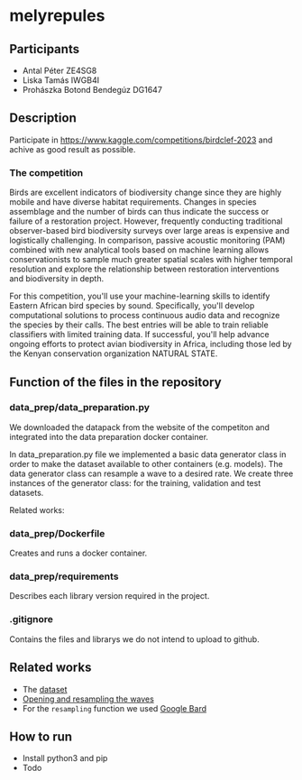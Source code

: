 # melyrepules

## Participants

* Antal Péter  ZE4SG8
* Liska Tamás  IWGB4I
* Prohászka Botond Bendegúz  DG1647

## Description

Participate in https://www.kaggle.com/competitions/birdclef-2023 and achive as good result as possible.

### The competition  

Birds are excellent indicators of biodiversity change since they are highly mobile and have diverse habitat requirements. Changes in species assemblage and the number of birds can thus indicate the success or failure of a restoration project. However, frequently conducting traditional observer-based bird biodiversity surveys over large areas is expensive and logistically challenging. In comparison, passive acoustic monitoring (PAM) combined with new analytical tools based on machine learning allows conservationists to sample much greater spatial scales with higher temporal resolution and explore the relationship between restoration interventions and biodiversity in depth.

For this competition, you'll use your machine-learning skills to identify Eastern African bird species by sound. Specifically, you'll develop computational solutions to process continuous audio data and recognize the species by their calls. The best entries will be able to train reliable classifiers with limited training data. If successful, you'll help advance ongoing efforts to protect avian biodiversity in Africa, including those led by the Kenyan conservation organization NATURAL STATE.

## Function of the files in the repository

### data_prep/data_preparation.py

We downloaded the datapack from the website of the competiton and integrated into the data preparation docker container.

In data_preparation.py file we implemented a basic data generator class in order to make the dataset available to other containers (e.g. models). The data generator class can resample a wave to a desired rate. We create three instances of the generator class: for the training, validation and test datasets.

Related works:


### data_prep/Dockerfile

Creates and runs a docker container.

### data_prep/requirements

Describes each library version required in the project.

### .gitignore

Contains the files and librarys we do not intend to upload to github.

## Related works
* The [dataset](https://www.kaggle.com/competitions/birdclef-2023/data)
* [Opening and resampling the waves](https://www.kaggle.com/code/philculliton/inferring-birds-with-kaggle-models)
* For the ```resampling``` function we used [Google Bard](bard.google.com/) 


## How to run

* Install python3 and pip
* Todo
